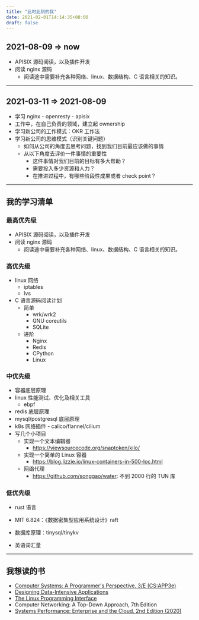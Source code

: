 ```yaml
---
title: "此时此刻的我"
date: 2021-02-01T14:14:35+08:00
draft: false
---
```


## 2021-08-09 => now

- APISIX 源码阅读，以及插件开发
- 阅读 nginx 源码
  - 阅读途中需要补充各种网络、linux、数据结构、C 语言相关的知识。

---

## 2021-03-11 => 2021-08-09

- 学习 nginx - openresty - apisix
- 工作中，在自己负责的领域，建立起 ownership
- 学习新公司的工作模式：OKR 工作法
- 学习新公司的思维模式（识别关键问题）
  - 如何从公司的角度去思考问题，找到我们目前最应该做的事情
  - 从以下角度去评价一件事情的重要性
    - 这件事情对我们目前的目标有多大帮助？
    - 需要投入多少资源和人力？
    - 在推进过程中，有哪些阶段性成果或者 check point？


---

## 我的学习清单

### 最高优先级

- APISIX 源码阅读，以及插件开发
- 阅读 nginx 源码
  - 阅读途中需要补充各种网络、linux、数据结构、C 语言相关的知识。

### 高优先级

- linux 网络
  - iptables
  - lvs
- C 语言源码阅读计划
  - 简单
    - wrk/wrk2
    - GNU coreutils
    - SQLite
  - 进阶
    - Nginx
    - Redis
    - CPython
    - Linux

### 中优先级

- 容器底层原理
- linux 性能测试、优化及相关工具
  - ebpf
- redis 底层原理
- mysql/postgresql 底层原理
- k8s 网络插件 - calico/flannel/cilium
- 写几个小项目
  - 实现一个文本编辑器
    - https://viewsourcecode.org/snaptoken/kilo/
  - 实现一个简单的 Linux 容器
    - https://blog.lizzie.io/linux-containers-in-500-loc.html
  - 网络代理
    - https://github.com/songgao/water: 不到 2000 行的 TUN 库

### 低优先级

- rust 语言

- MIT 6.824：《数据密集型应用系统设计》raft

- 数据库原理：tinysql/tinykv

- 英语词汇量


---

## 我想读的书

- [Computer Systems: A Programmer's Perspective, 3/E (CS:APP3e)](http://www.csapp.cs.cmu.edu/)
- [Designing Data-Intensive Applications](https://dataintensive.net/)
- [The Linux Programming Interface](https://www.man7.org/tlpi/index.html)
- Computer Networking: A Top-Down Approach, 7th Edition
- [Systems Performance: Enterprise and the Cloud, 2nd Edition (2020)](http://www.brendangregg.com/systems-performance-2nd-edition-book.html)


